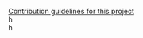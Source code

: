 [Contribution guidelines for this project](Machine_Learning_Groupe/class_neurone.py)          
     h          
          h     
          
